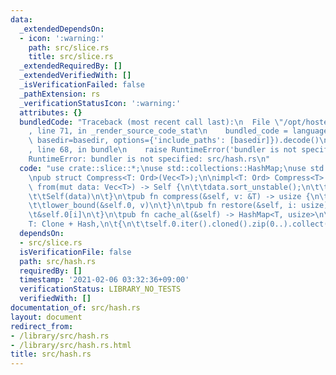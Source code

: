 ```yaml
---
data:
  _extendedDependsOn:
  - icon: ':warning:'
    path: src/slice.rs
    title: src/slice.rs
  _extendedRequiredBy: []
  _extendedVerifiedWith: []
  _isVerificationFailed: false
  _pathExtension: rs
  _verificationStatusIcon: ':warning:'
  attributes: {}
  bundledCode: "Traceback (most recent call last):\n  File \"/opt/hostedtoolcache/Python/3.9.1/x64/lib/python3.9/site-packages/onlinejudge_verify/documentation/build.py\"\
    , line 71, in _render_source_code_stat\n    bundled_code = language.bundle(stat.path,\
    \ basedir=basedir, options={'include_paths': [basedir]}).decode()\n  File \"/opt/hostedtoolcache/Python/3.9.1/x64/lib/python3.9/site-packages/onlinejudge_verify/languages/user_defined.py\"\
    , line 68, in bundle\n    raise RuntimeError('bundler is not specified: {}'.format(path.as_posix()))\n\
    RuntimeError: bundler is not specified: src/hash.rs\n"
  code: "use crate::slice::*;\nuse std::collections::HashMap;\nuse std::hash::Hash;\n\
    \npub struct Compress<T: Ord>(Vec<T>);\n\nimpl<T: Ord> Compress<T> {\n\tpub fn\
    \ from(mut data: Vec<T>) -> Self {\n\t\tdata.sort_unstable();\n\t\tdata.dedup();\n\
    \t\tSelf(data)\n\t}\n\tpub fn compress(&self, v: &T) -> usize {\n\t\tdebug_assert!(self.0.binary_search(v).is_ok());\n\
    \t\tlower_bound(&self.0, v)\n\t}\n\tpub fn restore(&self, i: usize) -> &T {\n\t\
    \t&self.0[i]\n\t}\n\tpub fn cache_al(&self) -> HashMap<T, usize>\n\twhere\n\t\t\
    T: Clone + Hash,\n\t{\n\t\tself.0.iter().cloned().zip(0..).collect()\n\t}\n}\n"
  dependsOn:
  - src/slice.rs
  isVerificationFile: false
  path: src/hash.rs
  requiredBy: []
  timestamp: '2021-02-06 03:32:36+09:00'
  verificationStatus: LIBRARY_NO_TESTS
  verifiedWith: []
documentation_of: src/hash.rs
layout: document
redirect_from:
- /library/src/hash.rs
- /library/src/hash.rs.html
title: src/hash.rs
---
```

